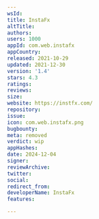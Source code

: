 ```yaml
---
wsId: 
title: InstaFx
altTitle: 
authors: 
users: 1000
appId: com.web.instafx
appCountry: 
released: 2021-10-29
updated: 2021-12-30
version: '1.4'
stars: 4.3
ratings: 
reviews: 
size: 
website: https://instfx.com/
repository: 
issue: 
icon: com.web.instafx.png
bugbounty: 
meta: removed
verdict: wip
appHashes: 
date: 2024-12-04
signer: 
reviewArchive: 
twitter: 
social: 
redirect_from: 
developerName: InstaFx
features: 

---
```


